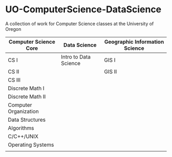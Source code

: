 # UO-ComputerScience-DataScience
A collection of work for Computer Science classes at the University of Oregon

| Computer Science Core            | Data Science                     | Geographic Information Science   |
| ------------------------------------------------ | ------------------------------------------------ | -------------------------------- |
| CS I                             | Intro to Data Science            | GIS I                            |
| CS II                            |                                  | GIS II                           |
| CS III                           |                                  |                                  |
| Discrete Math I                  |                                  |                                  |
| Discrete Math II                 |                                  |                                  |
| Computer Organization            |                                  |                                  |
| Data Structures                  |                                  |                                  |
| Algorithms                                 |                                  |                                  |
| C/C++/UNIX                                 |                                  |                                  |
| Operating Systems                                 |                                  |                                  |
|                                  |                                  |                                  |
